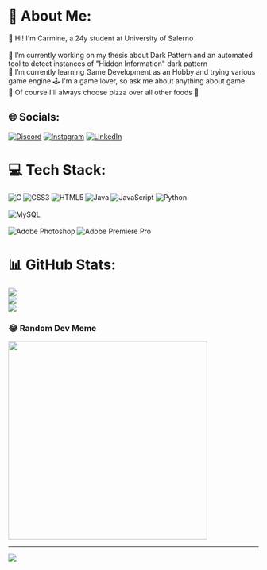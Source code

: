 # 💫 About Me:
🚀 Hi! I'm Carmine, a 24y student at University of Salerno<br><br>🔭 I’m currently working on my thesis about Dark Pattern and an automated tool to detect instances of "Hidden Information" dark pattern<br>🌱 I’m currently learning Game Development as an Hobby and trying various game engine 🕹️ I'm a game lover, so ask me about anything about game<br>🍕  Of course I'll always choose pizza over all other foods 🤌 


## 🌐 Socials:
[![Discord](https://img.shields.io/badge/Discord-%237289DA.svg?logo=discord&logoColor=white)](https://discord.gg/mannyvii) [![Instagram](https://img.shields.io/badge/Instagram-%23E4405F.svg?logo=Instagram&logoColor=white)](https://instagram.com/Carmineh_) [![LinkedIn](https://img.shields.io/badge/LinkedIn-%230077B5.svg?logo=linkedin&logoColor=white)](https://linkedin.com/in/carmine-calabrese-8929bb189) 

# 💻 Tech Stack:
![C](https://img.shields.io/badge/c-%2300599C.svg?style=for-the-badge&logo=c&logoColor=white) ![CSS3](https://img.shields.io/badge/css3-%231572B6.svg?style=for-the-badge&logo=css3&logoColor=white) ![HTML5](https://img.shields.io/badge/html5-%23E34F26.svg?style=for-the-badge&logo=html5&logoColor=white) ![Java](https://img.shields.io/badge/java-%23ED8B00.svg?style=for-the-badge&logo=openjdk&logoColor=white) ![JavaScript](https://img.shields.io/badge/javascript-%23323330.svg?style=for-the-badge&logo=javascript&logoColor=%23F7DF1E) ![Python](https://img.shields.io/badge/python-3670A0?style=for-the-badge&logo=python&logoColor=ffdd54) <br> <br>
![MySQL](https://img.shields.io/badge/mysql-%2300000f.svg?style=for-the-badge&logo=mysql&logoColor=white) <br> <br>
![Adobe Photoshop](https://img.shields.io/badge/adobe%20photoshop-%2331A8FF.svg?style=for-the-badge&logo=adobe%20photoshop&logoColor=white) ![Adobe Premiere Pro](https://img.shields.io/badge/Adobe%20Premiere%20Pro-9999FF.svg?style=for-the-badge&logo=Adobe%20Premiere%20Pro&logoColor=white)
# 📊 GitHub Stats:
![](https://github-readme-stats.vercel.app/api?username=Carmineh&theme=onedark&hide_border=false&include_all_commits=true&count_private=false)<br/>
![](https://github-readme-streak-stats.herokuapp.com/?user=Carmineh&theme=onedark&hide_border=false)<br/>
![](https://github-readme-stats.vercel.app/api/top-langs/?username=Carmineh&theme=onedark&hide_border=false&include_all_commits=true&count_private=false&layout=compact)

### 😂 Random Dev Meme
<img src='https://randommeme-five.vercel.app/' style="height: 400px;"/>

---
[![](https://visitcount.itsvg.in/api?id=Carmineh&icon=0&color=0)](https://visitcount.itsvg.in)

<!-- Proudly created with GPRM ( https://gprm.itsvg.in ) -->

